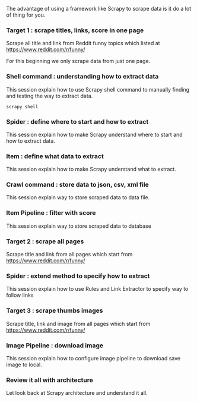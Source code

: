 The advantage of using a framework like Scrapy to scrape data is it do a lot of thing for you. 





### Target 1 : scrape titles, links, score in one page

Scrape all title and link from Reddit funny topics which listed at https://www.reddit.com/r/funny/

For this beginning we only scrape data from just one page.



### Shell command : understanding how to extract data 

This session explain how to use Scrapy shell command to manually finding and testing the way to extract data.

```shell
scrapy shell
```





### Spider : define where to start and how to extract

This session explain how to make Scrapy understand where to start and how to extract data.



### Item : define what data to extract

This session explain how to make Scrapy understand what to extract.



### Crawl command : store data to json, csv, xml file

This session explain way to store scraped data to data file.



### Item Pipeline : filter with score

This session explain way to store scraped data to database



### Target 2 : scrape all pages

Scrape title and link from all pages which start from https://www.reddit.com/r/funny/



### Spider : extend method to specify how to extract

This session explain how to use Rules and Link Extractor to specify way to follow links



### Target 3 : scrape thumbs images

Scrape title, link and image from all pages which start from https://www.reddit.com/r/funny/



### Image Pipeline : download image

This session explain how to configure image pipeline to download save image to local.



### Review it all with architecture

Let look back at Scrapy architecture and understand it all.




